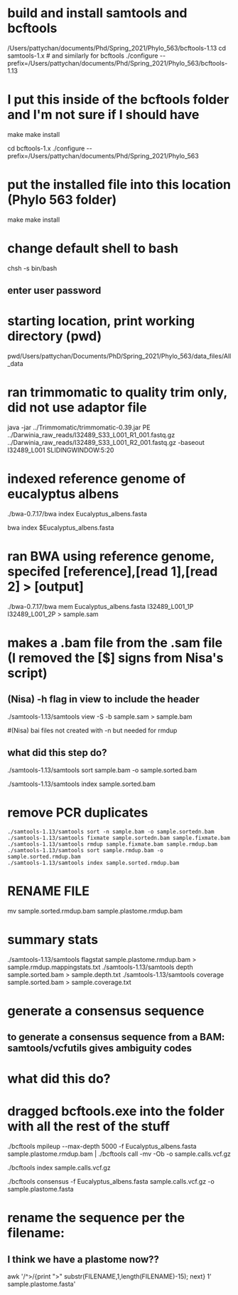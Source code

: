 # build and install samtools and bcftools
/Users/pattychan/documents/Phd/Spring_2021/Phylo_563/bcftools-1.13
cd samtools-1.x    # and similarly for bcftools
./configure --prefix=/Users/pattychan/documents/Phd/Spring_2021/Phylo_563/bcftools-1.13
# I put this inside of the bcftools folder and I'm not sure if I should have
make
make install

cd bcftools-1.x
./configure --prefix=/Users/pattychan/documents/Phd/Spring_2021/Phylo_563
# put the installed file into this location (Phylo 563 folder)
make
make install

# change default shell to bash
chsh -s bin/bash
## enter user password

# starting location, print working directory (pwd)
pwd/Users/pattychan/Documents/PhD/Spring_2021/Phylo_563/data_files/All_data

# ran trimmomatic to quality trim only, did not use adaptor file
java -jar ../Trimmomatic/trimmomatic-0.39.jar PE ../Darwinia_raw_reads/I32489_S33_L001_R1_001.fastq.gz ../Darwinia_raw_reads/I32489_S33_L001_R2_001.fastq.gz -baseout I32489_L001 SLIDINGWINDOW:5:20

# indexed reference genome of eucalyptus albens
./bwa-0.7.17/bwa index Eucalyptus_albens.fasta

bwa index $Eucalyptus_albens.fasta

# ran BWA using reference genome, specifed [reference],[read 1],[read 2] > [output]
./bwa-0.7.17/bwa mem Eucalyptus_albens.fasta I32489_L001_1P I32489_L001_2P > sample.sam

# makes a .bam file from the .sam file (I removed the [$] signs from Nisa's script)
## (Nisa) -h flag in view to include the header
./samtools-1.13/samtools view -S -b sample.sam > sample.bam 

#(Nisa) bai files not created with -n but needed for rmdup
## what did this step do?
./samtools-1.13/samtools sort sample.bam -o sample.sorted.bam

./samtools-1.13/samtools index sample.sorted.bam

# remove PCR duplicates
```
./samtools-1.13/samtools sort -n sample.bam -o sample.sortedn.bam
./samtools-1.13/samtools fixmate sample.sortedn.bam sample.fixmate.bam
./samtools-1.13/samtools rmdup sample.fixmate.bam sample.rmdup.bam
./samtools-1.13/samtools sort sample.rmdup.bam -o sample.sorted.rmdup.bam
./samtools-1.13/samtools index sample.sorted.rmdup.bam 
```

# RENAME FILE 
mv sample.sorted.rmdup.bam sample.plastome.rmdup.bam

# summary stats
./samtools-1.13/samtools flagstat sample.plastome.rmdup.bam > sample.rmdup.mappingstats.txt
./samtools-1.13/samtools depth sample.sorted.bam > sample.depth.txt
./samtools-1.13/samtools coverage sample.sorted.bam > sample.coverage.txt

# generate a consensus sequence
## to generate a consensus sequence from a BAM: samtools/vcfutils gives ambiguity codes
# what did this do?
# dragged bcftools.exe into the folder with all the rest of the stuff

./bcftools mpileup --max-depth 5000 -f Eucalyptus_albens.fasta sample.plastome.rmdup.bam | ./bcftools call -mv -Ob -o sample.calls.vcf.gz

./bcftools index sample.calls.vcf.gz

./bcftools consensus -f Eucalyptus_albens.fasta sample.calls.vcf.gz -o sample.plastome.fasta

# rename the sequence per the filename:
## I think we have a plastome now??
awk '/^>/{print ">" substr(FILENAME,1,length(FILENAME)-15); next} 1’ sample.plastome.fasta'






